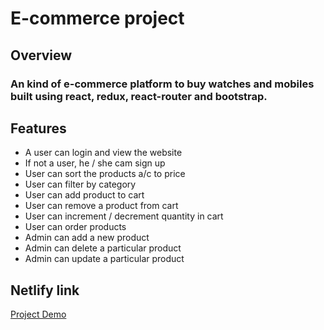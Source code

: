 # E-commerce project

## Overview
### An kind of e-commerce platform to buy watches and mobiles built using react, redux, react-router and bootstrap.

## Features
- A user can login and view the website
- If not a user, he / she cam sign up
- User can sort the products a/c to price
- User can filter by category
- User can add product to cart
- User can remove a product from cart
-  User can increment / decrement quantity in cart
- User can order products
- Admin can add a new product 
- Admin can delete a particular product
- Admin can update a particular product

## Netlify link
[Project Demo](https://project-e-commerce.netlify.com/)